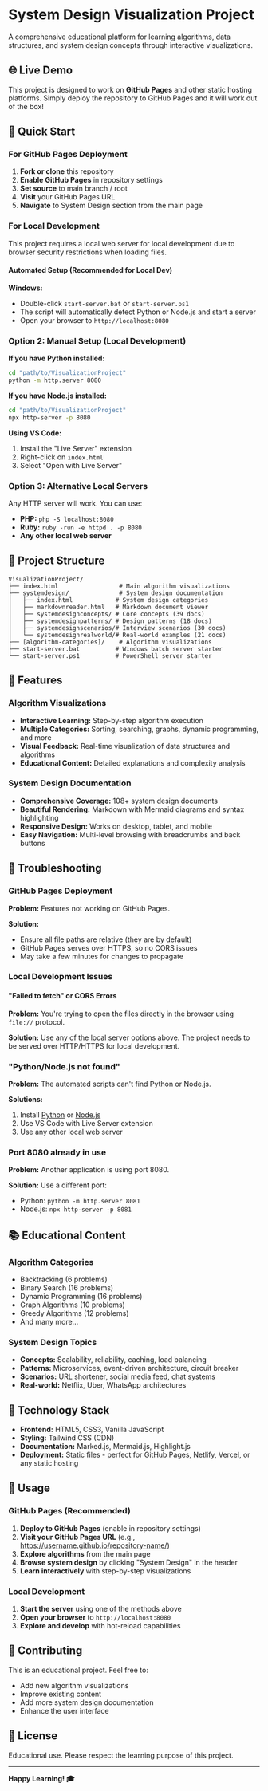# System Design Visualization Project

A comprehensive educational platform for learning algorithms, data structures, and system design concepts through interactive visualizations.

## 🌐 Live Demo

This project is designed to work on **GitHub Pages** and other static hosting platforms. Simply deploy the repository to GitHub Pages and it will work out of the box!

## 🚀 Quick Start

### For GitHub Pages Deployment
1. **Fork or clone** this repository
2. **Enable GitHub Pages** in repository settings
3. **Set source** to main branch / root
4. **Visit** your GitHub Pages URL
5. **Navigate** to System Design section from the main page

### For Local Development

This project requires a local web server for local development due to browser security restrictions when loading files.

#### Automated Setup (Recommended for Local Dev)

**Windows:**
- Double-click `start-server.bat` or `start-server.ps1`
- The script will automatically detect Python or Node.js and start a server
- Open your browser to `http://localhost:8080`

### Option 2: Manual Setup (Local Development)

**If you have Python installed:**
```bash
cd "path/to/VisualizationProject"
python -m http.server 8080
```

**If you have Node.js installed:**
```bash
cd "path/to/VisualizationProject"
npx http-server -p 8080
```

**Using VS Code:**
1. Install the "Live Server" extension
2. Right-click on `index.html`
3. Select "Open with Live Server"

### Option 3: Alternative Local Servers

Any HTTP server will work. You can use:
- **PHP:** `php -S localhost:8080`
- **Ruby:** `ruby -run -e httpd . -p 8080`
- **Any other local web server**

## 📁 Project Structure

```
VisualizationProject/
├── index.html                 # Main algorithm visualizations
├── systemdesign/              # System design documentation
│   ├── index.html            # System design categories
│   ├── markdownreader.html   # Markdown document viewer
│   ├── systemdesignconcepts/ # Core concepts (39 docs)
│   ├── systemdesignpatterns/ # Design patterns (18 docs)
│   ├── systemdesignscenarios/# Interview scenarios (30 docs)
│   └── systemdesignrealworld/# Real-world examples (21 docs)
├── [algorithm-categories]/    # Algorithm visualizations
├── start-server.bat          # Windows batch server starter
└── start-server.ps1          # PowerShell server starter
```

## 🎯 Features

### Algorithm Visualizations
- **Interactive Learning:** Step-by-step algorithm execution
- **Multiple Categories:** Sorting, searching, graphs, dynamic programming, and more
- **Visual Feedback:** Real-time visualization of data structures and algorithms
- **Educational Content:** Detailed explanations and complexity analysis

### System Design Documentation
- **Comprehensive Coverage:** 108+ system design documents
- **Beautiful Rendering:** Markdown with Mermaid diagrams and syntax highlighting
- **Responsive Design:** Works on desktop, tablet, and mobile
- **Easy Navigation:** Multi-level browsing with breadcrumbs and back buttons

## 🔧 Troubleshooting

### GitHub Pages Deployment
**Problem:** Features not working on GitHub Pages.

**Solution:** 
- Ensure all file paths are relative (they are by default)
- GitHub Pages serves over HTTPS, so no CORS issues
- May take a few minutes for changes to propagate

### Local Development Issues

#### "Failed to fetch" or CORS Errors
**Problem:** You're trying to open the files directly in the browser using `file://` protocol.

**Solution:** Use any of the local server options above. The project needs to be served over HTTP/HTTPS for local development.

### "Python/Node.js not found"
**Problem:** The automated scripts can't find Python or Node.js.

**Solutions:**
1. Install [Python](https://www.python.org/downloads/) or [Node.js](https://nodejs.org/)
2. Use VS Code with Live Server extension
3. Use any other local web server

### Port 8080 already in use
**Problem:** Another application is using port 8080.

**Solution:** Use a different port:
- Python: `python -m http.server 8081`
- Node.js: `npx http-server -p 8081`

## 📚 Educational Content

### Algorithm Categories
- Backtracking (6 problems)
- Binary Search (16 problems)
- Dynamic Programming (16 problems)
- Graph Algorithms (10 problems)
- Greedy Algorithms (12 problems)
- And many more...

### System Design Topics
- **Concepts:** Scalability, reliability, caching, load balancing
- **Patterns:** Microservices, event-driven architecture, circuit breaker
- **Scenarios:** URL shortener, social media feed, chat systems
- **Real-world:** Netflix, Uber, WhatsApp architectures

## 🎨 Technology Stack

- **Frontend:** HTML5, CSS3, Vanilla JavaScript
- **Styling:** Tailwind CSS (CDN)
- **Documentation:** Marked.js, Mermaid.js, Highlight.js
- **Deployment:** Static files - perfect for GitHub Pages, Netlify, Vercel, or any static hosting

## 📖 Usage

### GitHub Pages (Recommended)
1. **Deploy to GitHub Pages** (enable in repository settings)
2. **Visit your GitHub Pages URL** (e.g., https://username.github.io/repository-name/)
3. **Explore algorithms** from the main page
4. **Browse system design** by clicking "System Design" in the header
5. **Learn interactively** with step-by-step visualizations

### Local Development
1. **Start the server** using one of the methods above
2. **Open your browser** to `http://localhost:8080`
3. **Explore and develop** with hot-reload capabilities

## 🤝 Contributing

This is an educational project. Feel free to:
- Add new algorithm visualizations
- Improve existing content
- Add more system design documentation
- Enhance the user interface

## 📄 License

Educational use. Please respect the learning purpose of this project.

---

**Happy Learning! 🎓**